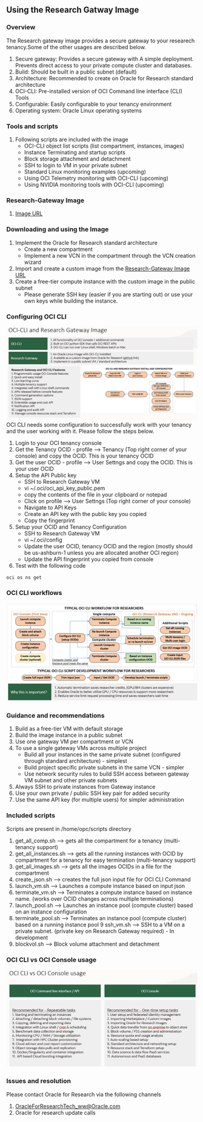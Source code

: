 ## Using the Research Gatway Image

### Overview
The Research gateway image provides a secure gateway to your researech tenancy.Some of the other usages are described below.
1. Secure gateway: Provides a secure gateway with A simple deployment. Prevents direct access to your private compute cluster and databases. 
2. Build: Should be built in a public subnet (default)
3. Architecture: Recommended to create on Oracle for Research standard architecture
4. OCI-CLI: Pre-installed version of OCI Command line interface (CLI) Tools
5. Configurable: Easily configurable to your tenancy environment
6. Operating system: Oracle Linux operating systems

### Tools and scripts 
1. Following scripts are included with the image
   * OCI-CLI object list scripts (list compartment, instances, images)
   * Instance Terminating and startup scripts
   * Block storage attachment and detachment
   * SSH to login to VM in your private subnet
   * Standard Linux monitoring examples (upcoming)
   * Using OCI Telemetry monitoring with OCI-CLI (upcoming)
   * Using NVIDIA monitoring tools with OCI-CLI (upcoming)

### Research-Gateway Image 
1. [Image URL](https://objectstorage.us-ashburn-1.oraclecloud.com/p/vaNoRJwq_U4rAguI5J8kHcnkzbVpYlBj9u9IOTMDakbldJBoGasOqe_voUqD4dr-/n/ideqbfsd51fu/b/OFRImages/o/Research-Gateway)

### Downloading and using the Image
1. Implement the Oracle for Research standard architecture
   * Create a new compartment
   * Implement a new VCN in the compartment through the VCN creation wizard
2. Import and create a custom image from the [Research-Gateway Image URL](https://objectstorage.us-ashburn-1.oraclecloud.com/p/vaNoRJwq_U4rAguI5J8kHcnkzbVpYlBj9u9IOTMDakbldJBoGasOqe_voUqD4dr-/n/ideqbfsd51fu/b/OFRImages/o/Research-Gateway)
3. Create a free-tier compute instance with the custom image in the public subnet
   * Please generate SSH key (easier if you are starting out) or use your own keys while building the instance.

### Configuring OCI CLI
![](images/OCICLI-3.png)
OCI CLI needs some configuration to successfully work with your tenancy and the user working with it. Please follow the steps below.
1. Login to your OCI tenancy console
2. Get the Tenancy OCID - profile --> Tenancy (Top right corner of your console) and copy the OCID. This is your tenancy OCID
3. Get the user OCID - profile --> User Settngs and copy the OCID. This is your user OCID
4. Setup the API Public key
   * SSH to Research Gateway VM
   * vi ~/.oci/oci_api_key_public.pem
   * copy the contents of the file in your clipboard or notepad
   * Click on profile --> User Settngs (Top right corner of your console)
   * Navigate to API Keys 
   * Create an API key with the public key you copied
   * Copy the fingerprint
5. Setup your OCID and Tenancy Configuration
   * SSH to Research Gateway VM
   * vi ~/.oci/config
   * Update the user OCID, tenancy OCID and the region (mostly should be us-ashburn-1 unless you are allocated another OCI region)
   * Update the API fingerprint you copied from console
 6. Test with the following code 
 <pre><code>oci os ns get</code></pre>

### OCI CLI workflows 
![](images/OCICLI-4.png)

### Guidance and recommendations
1. Build as a free-tier VM with default storage
2. Build the image instance in a public subnet
3. Use one gateway VM per compartment or VCN
4. To use a single gateway VMs across multiple project
   * Build all your instances in the same private subnet (configured through standard architecture) - simplest
   * Build project specific private subnets in the same VCN - simpler
   * Use network security rules to build SSH access between gateway VM subnet and other private subnets
5. Always SSH to private instances from Gateway instance
6. Use your own private / public SSH key pair for added security
7. Use the same API key (for multiple users) for simpler administration

### Included scripts

Scripts are present in /home/opc/scripts directory
1. get_all_comp.sh               --> gets all the compartment for a tenancy (multi-tenancy support)
2. get_all_instances.sh          --> gets all the running instances with OCID by compartment for a tenancy for easy termination (multi-tenancy support)
3. get_all_images.sh             --> gets all the images OCIDs in a file for the compartment
4. create_json.sh                --> creates the full json input file for OCI CLI Command
5. launch_vm.sh                  --> Launches a compute instance based on input json
6. terminate_vm.sh               --> Terminates a compute instance based on instance name. (works over OCID changes across multiple terminations)
7. launch_pool.sh                --> Launches an instance pool (compute cluster) based on an instance configuration
8. terminate_pool.sh             --> Terminates an instance pool (compute cluster) based on a running instance pool
9 ssh_vm.sh                     --> SSH to a VM on a private subnet. (private key on Research Gateway required) - In development
10. blockvol.sh                   --> Block volume attachment and detachment

### OCI CLI vs OCI Console usage
![](images/OCICLI-5.png)

### Issues and resolution
Please contact Oracle for Research via the following channels 
1. OracleForResearchTech_ww@Oracle.com
2. Oracle for research update calls
